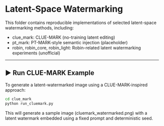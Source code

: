 # Latent-Space Watermarking

This folder contains reproducible implementations of selected latent-space watermarking methods, including:

- clue_mark: CLUE-MARK (no-training latent editing)
- pt_mark: PT-MARK-style semantic injection (placeholder)
- robin, robin_core, robin_light: Robin-related latent watermarking experiments (unofficial)

---

## ▶️ Run CLUE-MARK Example
To generate a latent-watermarked image using a CLUE-MARK-inspired approach:
```bash
cd clue_mark
python run_cluemark.py
```
 
This will generate a sample image (cluemark_watermarked.png) with a latent watermark embedded using a fixed prompt and deterministic seed.
